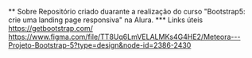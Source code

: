 ** Sobre
Repositório criado duarante a realização do curso "Bootstrap5: crie uma landing page responsiva" na Alura.
*** Links úteis
https://getbootstrap.com/
https://www.figma.com/file/TT8Uq6LmVELALMKs4G4HE2/Meteora---Projeto-Bootstrap-5?type=design&node-id=2386-2430

